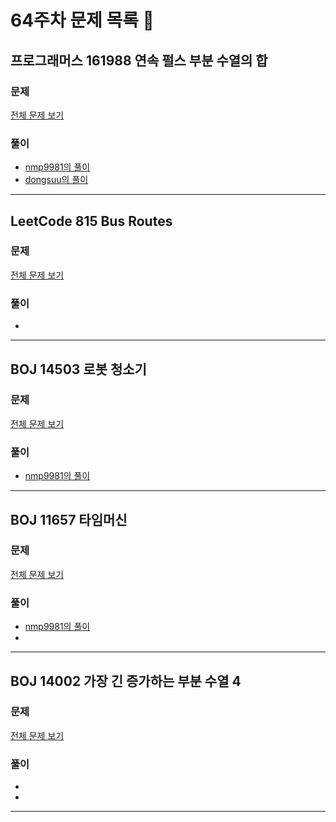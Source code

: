 # 64주차 문제 목록 📝

## 프로그래머스 161988 연속 펄스 부분 수열의 합  
### 문제
[전체 문제 보기](https://school.programmers.co.kr/learn/courses/30/lessons/161988)

### 풀이
- [nmp9981의 풀이](https://blog.naver.com/tybnasgo/223043046670)
- [dongsuu의 풀이](https://hyunn99.tistory.com/129)
___

## LeetCode 815 Bus Routes
### 문제
[전체 문제 보기](https://leetcode.com/problems/bus-routes/)

### 풀이
- 
___

## BOJ 14503 로봇 청소기
### 문제
[전체 문제 보기](https://www.acmicpc.net/problem/14503)

### 풀이
- [nmp9981의 풀이](https://blog.naver.com/tybnasgo/223044016565)
___

## BOJ 11657 타임머신
### 문제
[전체 문제 보기](https://www.acmicpc.net/problem/11657)

### 풀이
- [nmp9981의 풀이](https://blog.naver.com/tybnasgo/223045017180)
- 
___

## BOJ 14002 가장 긴 증가하는 부분 수열 4
### 문제
[전체 문제 보기](https://www.acmicpc.net/problem/14002)

### 풀이
- 
- 
___
